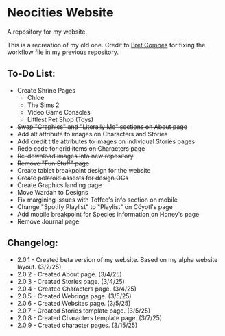 # Neocities Website

A repository for my website.

This is a recreation of my old one. Credit to [Bret Comnes](https://github.com/bcomnes) for fixing the workflow file in my previous repository.

## To-Do List:

+ Create Shrine Pages
  + Chloe
  + The Sims 2
  + Video Game Consoles
  + Littlest Pet Shop (Toys)
+ ~~Swap "Graphics" and "Literally Me" sections on About page~~
+ Add alt attribute to images on Characters and Stories
+ Add credit title attributes to images on individual Stories pages
+ ~~Redo code for grid items on Characters page~~
+ ~~Re-download images into new repository~~
+ ~~Remove "Fun Stuff" page~~
+ Create tablet breakpoint design for the website
+ ~~Create polaroid assests for design OCs~~
+ Create Graphics landing page
+ Move Wardah to Designs
+ Fix margining issues with Toffee's info section on mobile
+ Change "Spotify Playlist" to "Playlist" on Cóyotl's page
+ Add mobile breakpoint for Species information on Honey's page
+ Remove Journal page

## Changelog:

+ 2.0.1 - Created beta version of my website. Based on my alpha website layout. (3/2/25)
+ 2.0.2 - Created About page. (3/4/25)
+ 2.0.3 - Created Stories page. (3/4/25)
+ 2.0.4 - Created Characters page. (3/4/25)
+ 2.0.5 - Created Webrings page. (3/5/25)
+ 2.0.6 - Created Websites page. (3/5/25)
+ 2.0.7 - Created Stories template page. (3/5/25)
+ 2.0.8 - Created Characters template page. (3/7/25)
+ 2.0.9 - Created character pages. (3/15/25)
